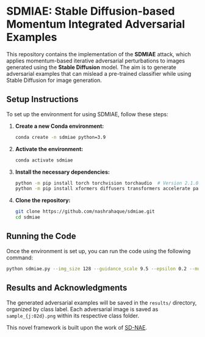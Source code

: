 # SDMIAE: Stable Diffusion-based Momentum Integrated Adversarial Examples
This repository contains the implementation of the **SDMIAE** attack, which applies momentum-based iterative adversarial perturbations to images generated using the **Stable Diffusion** model. The aim is to generate adversarial examples that can mislead a pre-trained classifier while using Stable Diffusion for image generation.

## **Setup Instructions**

To set up the environment for using SDMIAE, follow these steps:

1. **Create a new Conda environment:**

    ```bash
    conda create -n sdmiae python=3.9
    ```

2. **Activate the environment:**

    ```bash
    conda activate sdmiae
    ```

3. **Install the necessary dependencies:**

    ```bash
    python -m pip install torch torchvision torchaudio  # Version 2.1.0 or later
    python -m pip install xformers diffusers transformers accelerate pandas
    ```

4. **Clone the repository:**

    ```bash
    git clone https://github.com/nashrahaque/sdmiae.git
    cd sdmiae
    ```

## **Running the Code**

Once the environment is set up, you can run the code using the following command:

```bash
python sdmiae.py --img_size 128 --guidance_scale 9.5 --epsilon 0.2 --mu 1.0 --num_inference_steps 20 --num_samples_per_class 10 --class_ids 0 10
```
## **Results and Acknowledgments**

The generated adversarial examples will be saved in the `results/` directory, organized by class label. Each adversarial image is saved as `sample_{j:02d}.png` within its respective class folder.

This novel framework is built upon the work of [SD-NAE](https://openreview.net/forum?id=D87rimdkGd).

